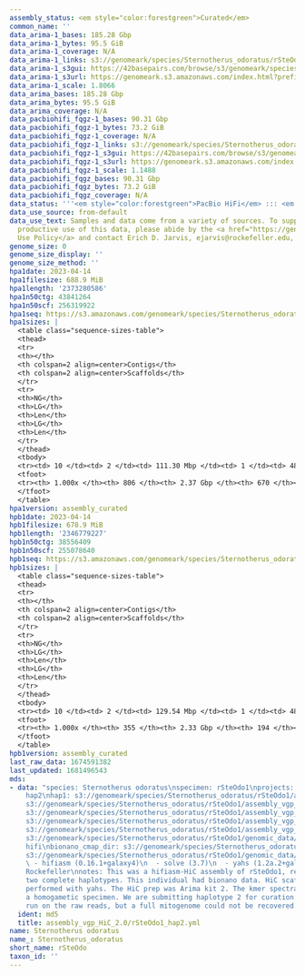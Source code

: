 ```yaml
---
assembly_status: <em style="color:forestgreen">Curated</em>
common_name: ''
data_arima-1_bases: 185.28 Gbp
data_arima-1_bytes: 95.5 GiB
data_arima-1_coverage: N/A
data_arima-1_links: s3://genomeark/species/Sternotherus_odoratus/rSteOdo1/genomic_data/arima/<br>
data_arima-1_s3gui: https://42basepairs.com/browse/s3/genomeark/species/Sternotherus_odoratus/rSteOdo1/genomic_data/arima/
data_arima-1_s3url: https://genomeark.s3.amazonaws.com/index.html?prefix=species/Sternotherus_odoratus/rSteOdo1/genomic_data/arima/
data_arima-1_scale: 1.8066
data_arima_bases: 185.28 Gbp
data_arima_bytes: 95.5 GiB
data_arima_coverage: N/A
data_pacbiohifi_fqgz-1_bases: 90.31 Gbp
data_pacbiohifi_fqgz-1_bytes: 73.2 GiB
data_pacbiohifi_fqgz-1_coverage: N/A
data_pacbiohifi_fqgz-1_links: s3://genomeark/species/Sternotherus_odoratus/rSteOdo1/genomic_data/pacbio_hifi/<br>
data_pacbiohifi_fqgz-1_s3gui: https://42basepairs.com/browse/s3/genomeark/species/Sternotherus_odoratus/rSteOdo1/genomic_data/pacbio_hifi/
data_pacbiohifi_fqgz-1_s3url: https://genomeark.s3.amazonaws.com/index.html?prefix=species/Sternotherus_odoratus/rSteOdo1/genomic_data/pacbio_hifi/
data_pacbiohifi_fqgz-1_scale: 1.1488
data_pacbiohifi_fqgz_bases: 90.31 Gbp
data_pacbiohifi_fqgz_bytes: 73.2 GiB
data_pacbiohifi_fqgz_coverage: N/A
data_status: '''<em style="color:forestgreen">PacBio HiFi</em> ::: <em style="color:forestgreen">Arima</em>'''
data_use_source: from-default
data_use_text: Samples and data come from a variety of sources. To support fair and
  productive use of this data, please abide by the <a href="https://genome10k.soe.ucsc.edu/data-use-policies/">Data
  Use Policy</a> and contact Erich D. Jarvis, ejarvis@rockefeller.edu, with any questions.
genome_size: 0
genome_size_display: ''
genome_size_method: ''
hpa1date: 2023-04-14
hpa1filesize: 688.9 MiB
hpa1length: '2373280586'
hpa1n50ctg: 43841264
hpa1n50scf: 256319922
hpa1seq: https://s3.amazonaws.com/genomeark/species/Sternotherus_odoratus/rSteOdo1/assembly_curated/rSteOdo1.hap1.decon.20230414.fasta.gz
hpa1sizes: |
  <table class="sequence-sizes-table">
  <thead>
  <tr>
  <th></th>
  <th colspan=2 align=center>Contigs</th>
  <th colspan=2 align=center>Scaffolds</th>
  </tr>
  <tr>
  <th>NG</th>
  <th>LG</th>
  <th>Len</th>
  <th>LG</th>
  <th>Len</th>
  </tr>
  </thead>
  <tbody>
  <tr><td> 10 </td><td> 2 </td><td> 111.30 Mbp </td><td> 1 </td><td> 481.29 Mbp </td></tr><tr><td> 20 </td><td> 5 </td><td> 91.95 Mbp </td><td> 1 </td><td> 481.29 Mbp </td></tr><tr><td> 30 </td><td> 8 </td><td> 60.29 Mbp </td><td> 2 </td><td> 307.84 Mbp </td></tr><tr><td> 40 </td><td> 12 </td><td> 50.06 Mbp </td><td> 3 </td><td> 304.93 Mbp </td></tr><tr style="background-color:#cccccc;"><td> 50 </td><td> 17 </td><td style="background-color:#88ff88;"> 43.84 Mbp </td><td> 4 </td><td style="background-color:#88ff88;"> 256.32 Mbp </td></tr><tr><td> 60 </td><td> 24 </td><td> 35.36 Mbp </td><td> 5 </td><td> 221.19 Mbp </td></tr><tr><td> 70 </td><td> 31 </td><td> 28.14 Mbp </td><td> 6 </td><td> 138.93 Mbp </td></tr><tr><td> 80 </td><td> 42 </td><td> 18.24 Mbp </td><td> 8 </td><td> 88.84 Mbp </td></tr><tr><td> 90 </td><td> 60 </td><td> 9.67 Mbp </td><td> 11 </td><td> 76.70 Mbp </td></tr><tr><td> 100 </td><td> 806 </td><td> 14.79 Kbp </td><td> 670 </td><td> 14.79 Kbp </td></tr></tbody>
  <tfoot>
  <tr><th> 1.000x </th><th> 806 </th><th> 2.37 Gbp </th><th> 670 </th><th> 2.37 Gbp </th></tr>
  </tfoot>
  </table>
hpa1version: assembly_curated
hpb1date: 2023-04-14
hpb1filesize: 678.9 MiB
hpb1length: '2346779227'
hpb1n50ctg: 38556409
hpb1n50scf: 255078640
hpb1seq: https://s3.amazonaws.com/genomeark/species/Sternotherus_odoratus/rSteOdo1/assembly_curated/rSteOdo1.hap2.cur.20230414.fasta.gz
hpb1sizes: |
  <table class="sequence-sizes-table">
  <thead>
  <tr>
  <th></th>
  <th colspan=2 align=center>Contigs</th>
  <th colspan=2 align=center>Scaffolds</th>
  </tr>
  <tr>
  <th>NG</th>
  <th>LG</th>
  <th>Len</th>
  <th>LG</th>
  <th>Len</th>
  </tr>
  </thead>
  <tbody>
  <tr><td> 10 </td><td> 2 </td><td> 129.54 Mbp </td><td> 1 </td><td> 486.60 Mbp </td></tr><tr><td> 20 </td><td> 5 </td><td> 78.28 Mbp </td><td> 1 </td><td> 486.60 Mbp </td></tr><tr><td> 30 </td><td> 8 </td><td> 61.35 Mbp </td><td> 2 </td><td> 307.64 Mbp </td></tr><tr><td> 40 </td><td> 12 </td><td> 46.78 Mbp </td><td> 3 </td><td> 303.74 Mbp </td></tr><tr style="background-color:#cccccc;"><td> 50 </td><td> 18 </td><td style="background-color:#88ff88;"> 38.56 Mbp </td><td> 4 </td><td style="background-color:#88ff88;"> 255.08 Mbp </td></tr><tr><td> 60 </td><td> 25 </td><td> 33.13 Mbp </td><td> 5 </td><td> 220.92 Mbp </td></tr><tr><td> 70 </td><td> 32 </td><td> 29.12 Mbp </td><td> 6 </td><td> 101.39 Mbp </td></tr><tr><td> 80 </td><td> 42 </td><td> 20.35 Mbp </td><td> 9 </td><td> 79.97 Mbp </td></tr><tr><td> 90 </td><td> 59 </td><td> 10.06 Mbp </td><td> 12 </td><td> 67.97 Mbp </td></tr><tr><td> 100 </td><td> 355 </td><td> 19.50 Kbp </td><td> 194 </td><td> 19.50 Kbp </td></tr></tbody>
  <tfoot>
  <tr><th> 1.000x </th><th> 355 </th><th> 2.33 Gbp </th><th> 194 </th><th> 2.35 Gbp </th></tr>
  </tfoot>
  </table>
hpb1version: assembly_curated
last_raw_data: 1674591382
last_updated: 1681496543
mds:
- data: "species: Sternotherus odoratus\nspecimen: rSteOdo1\nprojects: \n  - vgp\nhaplotype_to_curate:
    hap2\nhap1: s3://genomeark/species/Sternotherus_odoratus/rSteOdo1/assembly_vgp_HiC_2.0/rSteOdo1.HiC.hap1.20230208.fasta.gz\nhap2:
    s3://genomeark/species/Sternotherus_odoratus/rSteOdo1/assembly_vgp_HiC_2.0/rSteOdo1.HiC.hap2.20230208.fasta.gz\npretext_hap1:
    s3://genomeark/species/Sternotherus_odoratus/rSteOdo1/assembly_vgp_HiC_2.0/evaluation/hap1/pretext/rSteOdo1_hap1__s2_heatmap.pretext\npretext_hap2:
    s3://genomeark/species/Sternotherus_odoratus/rSteOdo1/assembly_vgp_HiC_2.0/evaluation/hap2/pretext/rSteOdo1_hap2__s2_heatmap.pretext\nkmer_spectra_img:
    s3://genomeark/species/Sternotherus_odoratus/rSteOdo1/assembly_vgp_HiC_2.0/evaluation/merqury/rSteOdo1_png/\npacbio_read_dir:
    s3://genomeark/species/Sternotherus_odoratus/rSteOdo1/genomic_data/pacbio_hifi/\npacbio_read_type:
    hifi\nbionano_cmap_dir: s3://genomeark/species/Sternotherus_odoratus/rSteOdo1/genomic_data/bionano/\nhic_read_dir:
    s3://genomeark/species/Sternotherus_odoratus/rSteOdo1/genomic_data/arima/\npipeline:\n
    \ - hifiasm (0.16.1+galaxy4)\n  - solve (3.7)\n  - yahs (1.2a.2+galaxy0)\nassembled_by_group:
    Rockefeller\nnotes: This was a hifiasm-HiC assembly of rSteOdo1, resulting in
    two complete haplotypes. This individual had bionano data. HiC scaffolding was
    performed with yahs. The HiC prep was Arima kit 2. The kmer spectra indicates
    a homogametic specimen. We are submitting haplotype 2 for curation. MitoHiFi was
    run on the raw reads, but a full mitogenome could not be recovered. "
  ident: md5
  title: assembly_vgp_HiC_2.0/rSteOdo1_hap2.yml
name: Sternotherus odoratus
name_: Sternotherus_odoratus
short_name: rSteOdo
taxon_id: ''
---
```

